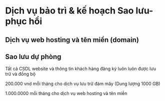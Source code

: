 # Dịch vụ bảo trì & kế hoạch Sao lưu-phục hồi


## Dịch vụ web hosting và tên miền (domain)

## Sao lưu dự phòng

Tất cả CSDL website và thông tin khách hàng đăng ký luôn luôn được lưu trữ và đồng bộ

200.000 vnd mỗi tháng cho dịch vụ lưu trữ đám mây (Dung lượng 1000 GB)

1.000.0000 mỗi tháng cho dịch vụ web hosting và tên miền


